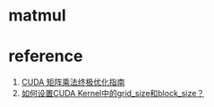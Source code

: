 # matmul



# reference

1. [CUDA 矩阵乘法终极优化指南](https://zhuanlan.zhihu.com/p/410278370)
2. [如何设置CUDA Kernel中的grid_size和block_size？](https://zhuanlan.zhihu.com/p/442304996)
